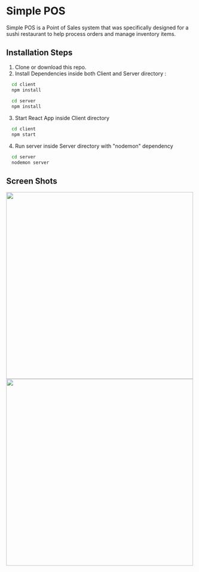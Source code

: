 
# Simple POS

Simple POS is a Point of Sales system that was specifically designed for a sushi restaurant to help process orders and manage inventory items.

## Installation Steps

1. Clone or download this repo.
2. Install Dependencies inside both Client and Server directory :

```bash 
  cd client
  npm install
  
  cd server
  npm install
```

3. Start React App inside Client directory

```bash 
  cd client
  npm start
```

4. Run server inside Server directory with "nodemon" dependency

```bash 
  cd server
  nodemon server
```
## Screen Shots

<img src="https://user-images.githubusercontent.com/79117386/192678982-5d7be302-9774-4e81-8286-c70ecf1c07e5.JPG" width="500" height="500">

<img src="https://user-images.githubusercontent.com/79117386/192679448-bf59da25-49e4-429e-a7ec-d39e873c3f64.jpg" width="500" height="500">
